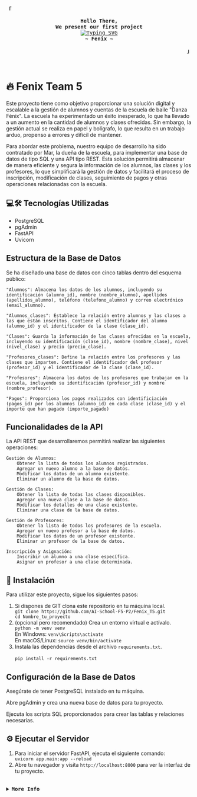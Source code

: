 <!-- Fenix -->
<div align="justify">

<!-- Profile -->
<p align="left"><strong><samp>「</samp></strong></p>
  <p align="center">
    <samp>
      <b>
        Hello There,
      <br>
        We present our first project
      </b>
      <br>
      <a href="https://git.io/typing-svg"><img src="https://readme-typing-svg.demolab.com?font=Fira+Code&pause=1000&width=435&lines=Fenix+starting+project..." alt="Typing SVG" /></a>
      <br>
      <b>
        ~ Fenix ~
      </b>
    </samp>

<p align="right"><strong><samp>」</samp></strong></p>

<br>

</div>

<body>
  <h1>🔥 Fenix Team 5</h1>
  <p>Este proyecto tiene como objetivo proporcionar una solución digital y escalable a la gestión de alumnos y cuentas de la escuela de baile "Danza Fénix". La escuela ha experimentado un éxito inesperado, lo que ha llevado a un aumento en la cantidad de alumnos y clases ofrecidas. Sin embargo, la gestión actual se realiza en papel y bolígrafo, lo que resulta en un trabajo arduo, propenso a errores y difícil de mantener.

Para abordar este problema, nuestro equipo de desarrollo ha sido contratado por Mar, la dueña de la escuela, para implementar una base de datos de tipo SQL y una API tipo REST. Esta solución permitirá almacenar de manera eficiente y segura la información de los alumnos, las clases y los profesores, lo que simplificará la gestión de datos y facilitará el proceso de inscripción, modificación de clases, seguimiento de pagos y otras operaciones relacionadas con la escuela.</p>

  <h2>💻🛠️ Tecnologías Utilizadas</h2>
  <ul>
    <li>PostgreSQL</li>
    <li>pgAdmin</li>
    <li>FastAPI</li>
    <li>Uvicorn</li>
  </ul>

  <h2>Estructura de la Base de Datos</h2>

  Se ha diseñado una base de datos con cinco tablas dentro del esquema público:

    "Alumnos": Almacena los datos de los alumnos, incluyendo su identificación (alumno_id), nombre (nombre_alumno), apellidos (apellidos_alumno), teléfono (telefono_alumno) y correo electrónico (email_alumno).
    
    "Alumnos_clases": Establece la relación entre alumnos y las clases a las que están inscritos. Contiene el identificador del alumno (alumno_id) y el identificador de la clase (clase_id).

    "Clases": Guarda la información de las clases ofrecidas en la escuela, incluyendo su identificación (clase_id), nombre (nombre_clase), nivel (nivel_clase) y precio (precio_clase).

    "Profesores_clases": Define la relación entre los profesores y las clases que imparten. Contiene el identificador del profesor (profesor_id) y el identificador de la clase (clase_id).

    "Profesores": Almacena los datos de los profesores que trabajan en la escuela, incluyendo su identificación (profesor_id) y nombre (nombre_profesor).

    "Pagos": Proporciona los pagos realizados con identificiación (pagos_id) por los alumnos (alumno_id) en cada clase (clase_id) y el importe que han pagado (importe_pagado)

  <h2>Funcionalidades de la API</h2>

  La API REST que desarrollaremos permitirá realizar las siguientes operaciones:

    Gestión de Alumnos:
        Obtener la lista de todos los alumnos registrados.
        Agregar un nuevo alumno a la base de datos.
        Modificar los datos de un alumno existente.
        Eliminar un alumno de la base de datos.

    Gestión de Clases:
        Obtener la lista de todas las clases disponibles.
        Agregar una nueva clase a la base de datos.
        Modificar los detalles de una clase existente.
        Eliminar una clase de la base de datos.

    Gestión de Profesores:
        Obtener la lista de todos los profesores de la escuela.
        Agregar un nuevo profesor a la base de datos.
        Modificar los datos de un profesor existente.
        Eliminar un profesor de la base de datos.

    Inscripción y Asignación:
        Inscribir un alumno a una clase específica.
        Asignar un profesor a una clase determinada.

  <h2>🔧 Instalación</h2>
  <p>Para utilizar este proyecto, sigue los siguientes pasos:</p>
  <ol>
    <li>Si dispones de GIT clona este repositorio en tu máquina local.</li>
    <code>git clone https://github.com/AI-School-F5-P2/Fenix_T5.git</code><br>
    <code>cd Nombre_tu_proyecto</code><br>
    <li>(opcional pero recomendado) Crea un entorno virtual e actívalo.</li>
    <code>python -m venv venv</code><br>
    En Windows: <code>venv\Scripts\activate</code><br>
    En macOS/Linux: <code>source venv/bin/activate</code>
    <li>Instala las dependencias desde el archivo <code>requirements.txt</code>.</li><br>
    <code>pip install -r requirements.txt</code>
  </ol>

  <h2>Configuración de la Base de Datos</h2>
  <p>Asegúrate de tener PostgreSQL instalado en tu máquina.</p>
  <p>Abre pgAdmin y crea una nueva base de datos para tu proyecto.</p>
  <p>Ejecuta los scripts SQL proporcionados para crear las tablas y relaciones necesarias.</p>

  <h2>⚙️ Ejecutar el Servidor</h2>
  <ol>
    <li>Para iniciar el servidor FastAPI, ejecuta el siguiente comando:</li>
    <code>uvicorn app.main:app --reload</code>
    <li>Abre tu navegador y visita <code>http://localhost:8000</code> para ver la interfaz de tu proyecto.</li>
  </ol>

<br>

<details>
<summary><samp><b>More Info</b></samp></summary>

<h2></h2><br>

  <h2>💡 Contribuciones</h2>
  <p>Las contribuciones son bienvenidas. Si encuentras algún error o tienes mejoras, por favor, abre un issue o envía un pull request.<br> <br>
  Los actuales contribuidores de este proyecto son:<br>
  -[Sandra Gomez]: https://github.com/sgomezp <br>
  -[Victoria Moraleda]: https://github.com/Victoria-moraleda <br>
  -[Gabriel Arjona]: https://github.com/GabrielArjona <br>
  -[Miguel Mendoza]: https://github.com/migue29 <br>
  -[Rodrigo Lendinez]: https://github.com/BlanckSpeed <br>

  <h2>📄 Licencia</h2>
  <p>Este proyecto está bajo la Licencia MIT - consulta el archivo <code>LICENSE</code> para más detalles.</p>

</body>
